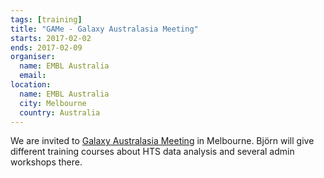 ```yaml
---
tags: [training]
title: "GAMe - Galaxy Australasia Meeting"
starts: 2017-02-02
ends: 2017-02-09
organiser:
  name: EMBL Australia
  email:
location:
  name: EMBL Australia
  city: Melbourne
  country: Australia
---
```


We are invited to [Galaxy Australasia Meeting](https://www.embl-abr.org.au/game2017) in Melbourne. Björn will give different training courses about HTS data analysis and several admin workshops there.
